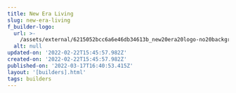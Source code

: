 ```yaml
---
title: New Era Living
slug: new-era-living
f_builder-logo:
  url: >-
    /assets/external/6215052bcc6a6e46db34613b_new20era20logo-no20background-01202.png
  alt: null
updated-on: '2022-02-22T15:45:57.982Z'
created-on: '2022-02-22T15:45:57.982Z'
published-on: '2022-03-17T16:40:53.415Z'
layout: '[builders].html'
tags: builders
---
```



